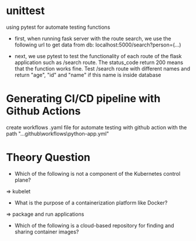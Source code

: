 # unittest
using pytest for automate testing functions

- first, when running fask server with the route search, 
we use the following url to get data from db:
localhost:5000/search?person=(...) 

- next, we use pytest to test the functionality of each route of the flask application such as /search route. 
The status_code return 200 means that the function works fine.
Test /search route with different names and return "age", "id" and "name" if this name is inside database

# Generating CI/CD pipeline with Github Actions
create workflows .yaml file for automate testing with github action with the path "..\.github\workflows\python-app.yml"

# Theory Question
- Which of the following is not a component of the Kubernetes control plane? 

=> kubelet

- What is the purpose of a containerization platform like Docker?

=> package and run applications

- Which of the following is a cloud-based repository for finding and sharing container images?

